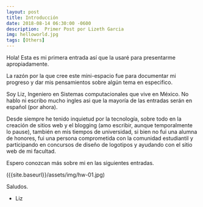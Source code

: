 ```yaml
---
layout: post
title: Introducción
date: 2018-08-14 06:30:00 -0600
description:  Primer Post por Lizeth Garcia
img: helloworld.jpg
tags: [Others]
---
```


Hola! Esta es mi primera entrada así que la usaré para presentarme apropiadamente. 

La razón por la que cree este mini-espacio fue para documentar mi progreso y dar mis pensamientos sobre algún tema en especifico.

Soy Liz, Ingeniero en Sistemas computacionales que vive en México. No hablo ni escribo mucho ingles asi que la mayoría de las entradas serán en español (por ahora).

Desde siempre he tenido inquietud por la tecnología, sobre todo en la creación de sitios web y el blogging (amo escribir, aunque temporalmente lo pause), también en mis tiempos de universidad, si bien no fui una alumna de honores, fui una persona comprometida con la comunidad estudiantil y participando en concursos de diseño de logotipos y ayudando con el sitio web de mi facultad.

Espero conozcan más sobre mi en las siguientes entradas.

({{site.baseurl}}/assets/img/hw-01.jpg)

Saludos.
- Liz